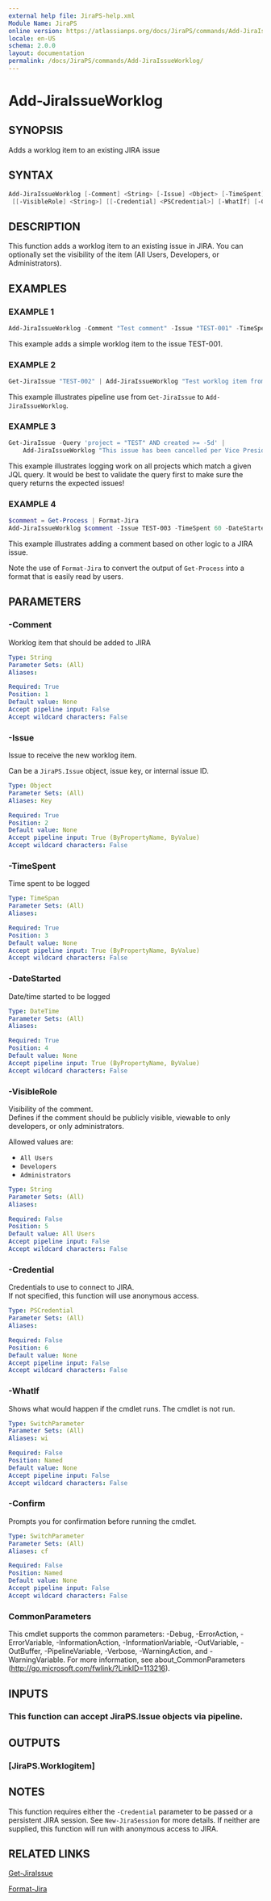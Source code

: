 ```yaml
---
external help file: JiraPS-help.xml
Module Name: JiraPS
online version: https://atlassianps.org/docs/JiraPS/commands/Add-JiraIssueWorklog/
locale: en-US
schema: 2.0.0
layout: documentation
permalink: /docs/JiraPS/commands/Add-JiraIssueWorklog/
---
```

# Add-JiraIssueWorklog

## SYNOPSIS

Adds a worklog item to an existing JIRA issue

## SYNTAX

```powershell
Add-JiraIssueWorklog [-Comment] <String> [-Issue] <Object> [-TimeSpent] <TimeSpan> [-DateStarted] <DateTime>
 [[-VisibleRole] <String>] [[-Credential] <PSCredential>] [-WhatIf] [-Confirm] [<CommonParameters>]
```

## DESCRIPTION

This function adds a worklog item to an existing issue in JIRA.
You can optionally set the visibility of the item (All Users, Developers, or Administrators).

## EXAMPLES

### EXAMPLE 1

```powershell
Add-JiraIssueWorklog -Comment "Test comment" -Issue "TEST-001" -TimeSpent 60 -DateStarted (Get-Date)
```

This example adds a simple worklog item to the issue TEST-001.

### EXAMPLE 2

```powershell
Get-JiraIssue "TEST-002" | Add-JiraIssueWorklog "Test worklog item from PowerShell" -TimeSpent 60 -DateStarted (Get-Date)
```

This example illustrates pipeline use from `Get-JiraIssue` to `Add-JiraIssueWorklog`.

### EXAMPLE 3

```powershell
Get-JiraIssue -Query 'project = "TEST" AND created >= -5d' |
    Add-JiraIssueWorklog "This issue has been cancelled per Vice President's orders." -TimeSpent 60 -DateStarted (Get-Date)
```

This example illustrates logging work on all projects which match a given JQL query.
It would be best to validate the query first to make sure the query returns the expected issues!

### EXAMPLE 4

```powershell
$comment = Get-Process | Format-Jira
Add-JiraIssueWorklog $comment -Issue TEST-003 -TimeSpent 60 -DateStarted (Get-Date)
```

This example illustrates adding a comment based on other logic to a JIRA issue.

Note the use of `Format-Jira` to convert the output of `Get-Process` into a format that is easily read by users.

## PARAMETERS

### -Comment

Worklog item that should be added to JIRA

```yaml
Type: String
Parameter Sets: (All)
Aliases:

Required: True
Position: 1
Default value: None
Accept pipeline input: False
Accept wildcard characters: False
```

### -Issue

Issue to receive the new worklog item.

Can be a `JiraPS.Issue` object, issue key, or internal issue ID.

```yaml
Type: Object
Parameter Sets: (All)
Aliases: Key

Required: True
Position: 2
Default value: None
Accept pipeline input: True (ByPropertyName, ByValue)
Accept wildcard characters: False
```

### -TimeSpent

Time spent to be logged

```yaml
Type: TimeSpan
Parameter Sets: (All)
Aliases:

Required: True
Position: 3
Default value: None
Accept pipeline input: True (ByPropertyName, ByValue)
Accept wildcard characters: False
```

### -DateStarted

Date/time started to be logged

```yaml
Type: DateTime
Parameter Sets: (All)
Aliases:

Required: True
Position: 4
Default value: None
Accept pipeline input: True (ByPropertyName, ByValue)
Accept wildcard characters: False
```

### -VisibleRole

Visibility of the comment.  
Defines if the comment should be publicly visible, viewable to only developers, or only administrators.

Allowed values are:

- `All Users`
- `Developers`
- `Administrators`

```yaml
Type: String
Parameter Sets: (All)
Aliases:

Required: False
Position: 5
Default value: All Users
Accept pipeline input: False
Accept wildcard characters: False
```

### -Credential

Credentials to use to connect to JIRA.  
If not specified, this function will use anonymous access.

```yaml
Type: PSCredential
Parameter Sets: (All)
Aliases:

Required: False
Position: 6
Default value: None
Accept pipeline input: False
Accept wildcard characters: False
```

### -WhatIf

Shows what would happen if the cmdlet runs.
The cmdlet is not run.

```yaml
Type: SwitchParameter
Parameter Sets: (All)
Aliases: wi

Required: False
Position: Named
Default value: None
Accept pipeline input: False
Accept wildcard characters: False
```

### -Confirm

Prompts you for confirmation before running the cmdlet.

```yaml
Type: SwitchParameter
Parameter Sets: (All)
Aliases: cf

Required: False
Position: Named
Default value: None
Accept pipeline input: False
Accept wildcard characters: False
```

### CommonParameters

This cmdlet supports the common parameters: -Debug, -ErrorAction, -ErrorVariable, -InformationAction, -InformationVariable, -OutVariable, -OutBuffer, -PipelineVariable, -Verbose, -WarningAction, and -WarningVariable.
For more information, see about_CommonParameters (http://go.microsoft.com/fwlink/?LinkID=113216).

## INPUTS

### This function can accept JiraPS.Issue objects via pipeline.

## OUTPUTS

### [JiraPS.Worklogitem]

## NOTES

This function requires either the `-Credential` parameter to be passed or a persistent JIRA session.
See `New-JiraSession` for more details.
If neither are supplied, this function will run with anonymous access to JIRA.

## RELATED LINKS

[Get-JiraIssue](../Get-JiraIssue/)

[Format-Jira](../Format-Jira/)
